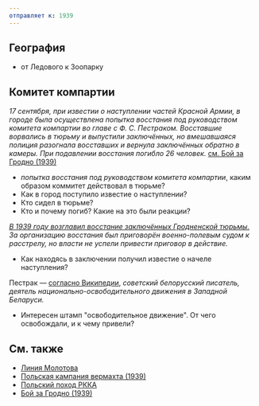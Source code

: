 ```yaml
---
отправляет к: 1939
---
```


## География

* от Ледового к Зоопарку

## Комитет компартии

_17 сентября, при известии о наступлении частей Красной Армии, в городе была осуществлена попытка восстания под руководством комитета компартии во главе с Ф. С. Пестраком. Восставшие ворвались в тюрьму и выпустили заключённых, но вмешавшаяся полиция разогнала восставших и вернула заключённых обратно в камеры. При подавлении восстания погибло 26 человек._ [см. Бой за Гродно (1939)][бой-вп]

[бой-вп]: https://ru.wikipedia.org/w/index.php?title=%D0%91%D0%BE%D0%B9_%D0%B7%D0%B0_%D0%93%D1%80%D0%BE%D0%B4%D0%BD%D0%BE_(1939)&oldid=70735840

* _попытка восстания под руководством комитета компартии_, каким образом коммитет действовал в тюрьме?
* Как в город поступило известие о наступлении?
* Кто сидел в тюрьме?
* Кто и почему погиб? Какие на это были реакции?

_[В 1939 году возглавил восстание заключённых Гродненской тюрьмы.][пестрак-вп] За организацию восстания был приговорён военно-полевым судом к расстрелу, но власти не успели привести приговор в действие._

* Как находясь в заключении получил известие о начеле наступления?

Пестрак — [согласно Википедии][пестрак-вп], _советский белорусский писатель, деятель национально-освободительного движения в Западной Беларуси._

* Интересен штамп "освободительное движение". От чего освобождали, и к чему привели?

[пестрак-вп]: https://ru.wikipedia.org/w/index.php?title=%D0%9F%D0%B5%D1%81%D1%82%D1%80%D0%B0%D0%BA,_%D0%A4%D0%B8%D0%BB%D0%B8%D0%BF%D0%BF_%D0%A1%D0%B5%D0%BC%D1%91%D0%BD%D0%BE%D0%B2%D0%B8%D1%87&oldid=65973233

## См. также

* [Линия Молотова](https://ru.wikipedia.org/wiki/%D0%9B%D0%B8%D0%BD%D0%B8%D1%8F_%D0%9C%D0%BE%D0%BB%D0%BE%D1%82%D0%BE%D0%B2%D0%B0)
* [Польская кампания вермахта (1939)](https://ru.wikipedia.org/wiki/%D0%9F%D0%BE%D0%BB%D1%8C%D1%81%D0%BA%D0%B0%D1%8F_%D0%BA%D0%B0%D0%BC%D0%BF%D0%B0%D0%BD%D0%B8%D1%8F_%D0%B2%D0%B5%D1%80%D0%BC%D0%B0%D1%85%D1%82%D0%B0_(1939))
* [Польский поход РККА](https://ru.wikipedia.org/wiki/%D0%9F%D0%BE%D0%BB%D1%8C%D1%81%D0%BA%D0%B8%D0%B9_%D0%BF%D0%BE%D1%85%D0%BE%D0%B4_%D0%A0%D0%9A%D0%9A%D0%90)
* [Бой за Гродно (1939)](https://ru.wikipedia.org/wiki/%D0%91%D0%BE%D0%B9_%D0%B7%D0%B0_%D0%93%D1%80%D0%BE%D0%B4%D0%BD%D0%BE_(1939))

